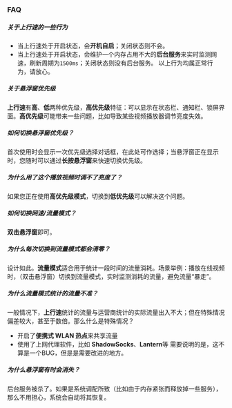 ### FAQ

##### 关于上行速的一些行为

- 当上行速处于开启状态，会**开机自启**；关闭状态则不会。
- 当上行速处于开启状态，会维护一个内存占用不大的**后台服务**来实时监测网速，刷新周期为`1500ms`；关闭状态则没有后台服务。
以上行为均属正常行为，请放心。

##### 关于悬浮窗优先级

**上行速**有**高**、**低**两种优先级，**高优先级**特征：可以显示在状态栏、通知栏、锁屏界面。**高优先级**可能带来一些问题，比如导致某些视频播放器调节亮度失效。

##### 如何切换悬浮窗优先级？

首次使用时会显示一次优先级选择对话框，在此处可作选择；当悬浮窗正在显示时，您随时可以通过**长按悬浮窗**来快速切换优先级。

##### 为什么用了这个播放视频时调不了亮度了？

如果您正在使用**高优先级模式**，切换到**低优先级**可以解决这个问题。

##### 如何切换网速/流量模式？

**双击悬浮窗**即可。

##### 为什么每次切换到流量模式都会清零？

设计如此。**流量模式**适合用于统计一段时间的流量消耗。场景举例：播放在线视频时，（双击悬浮窗）切换到流量模式，实时监测消耗的流量，避免流量“暴走”。

##### 为什么流量模式统计的流量不准？

一般情况下，**上行速**统计的流量与运营商统计的实际流量出入不大；但在特殊情况偏差较大，甚至于数倍。那么什么是特殊情况？
- 开启了**便携式 WLAN 热点**来共享流量
- 使用了上网代理软件，比如 **ShadowSocks**、**Lantern**等
需要说明的是，这不算是一个BUG，但是是需要改进的地方。

##### 为什么悬浮窗有时会消失？

后台服务被杀了。如果是系统调配所致（比如由于内存紧张而释放掉一些服务），那么不用担心，系统会自动将其恢复。